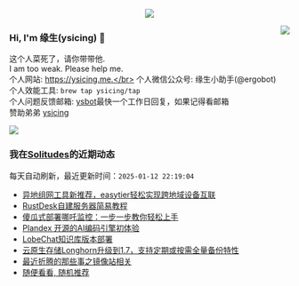 <p align="center">
    <img align="center" src="https://github-profile-trophy.vercel.app/?username=ysicing&title=Star,Follower,Commit,Issue" style="max-width:100%;">
</p>

<img align="right" src="https://github-readme-stats.vercel.app/api?username=ysicing&show_icons=true&icon_color=805AD5&text_color=718096&bg_color=ffffff&hide_title=true" />


### Hi, I'm 缘生(ysicing) 👋

<!--
**ysicing/ysicing** is a ✨ _special_ ✨ repository because its `README.md` (this file) appears on your GitHub profile.

Here are some ideas to get you started:

- 🔭 I’m currently working on ...
- 🌱 I’m currently learning ...
- 👯 I’m looking to collaborate on ...
- 🤔 I’m looking for help with ...
- 💬 Ask me about ...
- 📫 How to reach me: ...
- 😄 Pronouns: ...
- ⚡ Fun fact: ...
- 🌈 I'm currently working on ... 😎
- 🐳 I’m currently learning go\k8s source code. 😅
- 🤔 I'm thinking about how to make more more money 😁.
- 💬 Ask me about `lao biao`
- 📫 How to reach me: mail [i@ysicing.me](mailto:i@ysicing.me) or blog [ysicing.me](https://ysicing.me) 
- sponsor: [ysicing](https://afdian.net/@ysicing)

-->

这个人菜死了，请你带带他.</br>
I am too weak. Please help me.</br>
个人网站: https://ysicing.me.</br>
个人微信公众号: 缘生小助手(@ergobot)</br>
个人效能工具: `brew tap ysicing/tap`</br>
个人问题反馈邮箱:  [ysbot](mailto:ysbot@12306.work)最快一个工作日回复，如果记得看邮箱</br>
赞助弟弟 [ysicing](https://sponsor.ysicing.net/)

![](https://komarev.com/ghpvc/?username=ysicing&color=green)

<!--events start -->

### 我在[Solitudes](https://ysicing.me)的近期动态

每天自动刷新，最近更新时间：`2025-01-12 22:19:04`

*  [异地组网工具新推荐，easytier轻松实现跨地域设备互联](https://blog.ysicing.net/easytier/v1)
*  [RustDesk自建服务器简易教程](https://blog.ysicing.net/tools/rustdesk/v1)
*  [傻瓜式部署哪吒监控：一步一步教你轻松上手](https://blog.ysicing.net/tools/nezha/v1)
*  [Plandex 开源的AI编码引擎初体验](https://blog.ysicing.net/ai-tools-plandex/v1)
*  [LobeChat知识库版本部署](https://blog.ysicing.net/docker-lobe-chat-pg-vector/v1)
*  [云原生存储Longhorn升级到1.7，支持定期或按需全量备份特性](https://blog.ysicing.net/k3s/longhorn-upgrade-170/v1)
*  [最近折腾的那些事之镜像站相关](https://blog.ysicing.net/image-mirror-20240819/v1)
*  [随便看看, 随机推荐](https://ysicing.me/random/)


<!--events end -->
